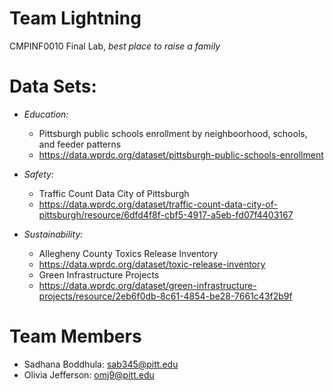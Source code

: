 # Team Lightning
CMPINF0010 Final Lab, *best place to raise a family*

# Data Sets:

- *Education:*
  - Pittsburgh public schools enrollment by neighboorhood, schools, and feeder patterns
  - https://data.wprdc.org/dataset/pittsburgh-public-schools-enrollment

- *Safety:*
  - Traffic Count Data City of Pittsburgh
  - https://data.wprdc.org/dataset/traffic-count-data-city-of-pittsburgh/resource/6dfd4f8f-cbf5-4917-a5eb-fd07f4403167

- *Sustainability:*
  - Allegheny County Toxics Release Inventory
  - https://data.wprdc.org/dataset/toxic-release-inventory
  - Green Infrastructure Projects
  - https://data.wprdc.org/dataset/green-infrastructure-projects/resource/2eb6f0db-8c61-4854-be28-7661c43f2b9f

# Team Members
- Sadhana Boddhula: sab345@pitt.edu
- Olivia Jefferson: omj9@pitt.edu
